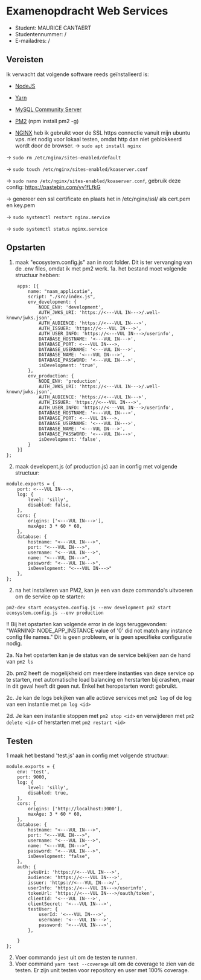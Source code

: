 # Examenopdracht Web Services

- Student: MAURICE CANTAERT
- Studentennummer: /
- E-mailadres: /

## Vereisten

Ik verwacht dat volgende software reeds geïnstalleerd is:

- [NodeJS](https://nodejs.org)
- [Yarn](https://yarnpkg.com)
- [MySQL Community Server](https://dev.mysql.com/downloads/mysql/)
- [PM2](https://pm2.keymetrics.io/) (npm install pm2 -g)

- [NGINX](https://www.nginx.com/) heb ik gebruikt voor de SSL https connectie vanuit mijn ubuntu vps. niet nodig voor lokaal testen, omdat http dan niet geblokkeerd wordt door de browser.
-> `sudo apt install nginx`

-> `sudo rm /etc/nginx/sites-enabled/default`

-> `sudo touch /etc/nginx/sites-enabled/koaserver.conf`

-> `sudo nano /etc/nginx/sites-enabled/koaserver.conf`, gebruik deze config: https://pastebin.com/yv1fLfkG

-> genereer een ssl certificate en plaats het in /etc/nginx/ssl/ als cert.pem en key.pem

-> `sudo systemctl restart nginx.service`

-> `sudo systemctl status nginx.service`

## Opstarten

1. maak "ecosystem.config.js" aan in root folder. Dit is ter vervanging van de .env files, omdat ik met pm2 werk.
1a. het bestand moet volgende structuur hebben:
```module.exports = {
    apps: [{
        name: "naam_applicatie",
        script: "./src/index.js",
        env_development: {
            NODE_ENV: 'development',
            AUTH_JWKS_URI: 'https://<---VUL IN--->/.well-known/jwks.json',
            AUTH_AUDIENCE: 'https://<---VUL IN--->',
            AUTH_ISSUER: 'https://<---VUL IN--->',
            AUTH_USER_INFO: 'https://<---VUL IN--->/userinfo',
            DATABASE_HOSTNAME: '<---VUL IN--->',
            DATABASE_PORT: <---VUL IN--->,
            DATABASE_USERNAME: '<---VUL IN--->',
            DATABASE_NAME: '<---VUL IN--->',
            DATABASE_PASSWORD: '<---VUL IN--->',
            isDevelopment: 'true',
        },
        env_production: {
            NODE_ENV: 'production',
            AUTH_JWKS_URI: 'https://<---VUL IN--->/.well-known/jwks.json',
            AUTH_AUDIENCE: 'https://<---VUL IN--->',
            AUTH_ISSUER: 'https://<---VUL IN--->',
            AUTH_USER_INFO: 'https://<---VUL IN--->/userinfo',
            DATABASE_HOSTNAME: '<---VUL IN--->',
            DATABASE_PORT: <---VUL IN--->,
            DATABASE_USERNAME: '<---VUL IN--->',
            DATABASE_NAME: '<---VUL IN--->',
            DATABASE_PASSWORD: '<---VUL IN--->',
            isDevelopment: 'false',
        }
    }]
};
```

2. maak developent.js (of production.js) aan in config met volgende structuur:
```
module.exports = {
    port: <---VUL IN--->,
    log: {
        level: 'silly',
        disabled: false,
    },
    cors: {
        origins: ['<---VUL IN--->'],
        maxAge: 3 * 60 * 60,
    },
    database: {
        hostname: "<---VUL IN--->",
        port: "<---VUL IN--->",
        username: "<---VUL IN--->",
        name: "<---VUL IN--->",
        password: "<---VUL IN--->",
        isDevelopment: "<---VUL IN--->"
    },
};
```


2. na het installeren van PM2, kan je een van deze commando's uitvoeren om de service op te starten:

`pm2-dev start ecosystem.config.js --env development
pm2 start ecosystem.config.js --env production`

!! Bij het opstarten kan volgende error in de logs teruggevonden: "WARNING: NODE_APP_INSTANCE value of '0' did not match any instance config file names."
Dit is geen probleem, er is geen specifieke configuratie nodig.

2a. Na het opstarten kan je de status van de service bekijken aan de hand van
`pm2 ls`

2b. pm2 heeft de mogelijkheid om meerdere instanties van deze service op te starten, met automatische load balancing en herstarten bij crashen, maar in dit geval heeft dit geen nut. Enkel het heropstarten wordt gebruikt.

2c. Je kan de logs bekijken van alle actieve services met
`pm2 log` of de log van een instantie met `pm log <id>`

2d. Je kan een instantie stoppen met
`pm2 stop <id>` en verwijderen met `pm2 delete <id>`
of herstarten met `pm2 restart <id>`

## Testen

1 maak het bestand 'test.js' aan in config met volgende structuur:
```
module.exports = {
    env: 'test',
    port: 9000,
    log: {
        level: 'silly',
        disabled: true,
    },
    cors: {
        origins: ['http://localhost:3000'],
        maxAge: 3 * 60 * 60,
    },
    database: {
        hostname: "<---VUL IN--->",
        port: "<---VUL IN--->",
        username: "<---VUL IN--->",
        name: "<---VUL IN--->",
        password: "<---VUL IN--->",
        isDevelopment: "false",
    },
    auth: {
        jwksUri: 'https://<---VUL IN--->',
        audience: 'https://<---VUL IN--->',
        issuer: 'https://<---VUL IN--->/',
        userInfo: 'https://<---VUL IN--->/userinfo',
        tokenUrl: 'https://<---VUL IN--->/oauth/token',
        clientId: '<---VUL IN--->',
        clientSecret: '<---VUL IN--->',
        testUser: {
            userId: '<---VUL IN--->',
            username: '<---VUL IN--->',
            password: '<---VUL IN--->',
        },

    }
};
```

2. Voer commando `jest` uit om de testen te runnen.
3. Voer command `yarn test --coverage` uit om de coverage te zien van de testen. Er zijn unit testen voor repository en user met 100% coverage.

